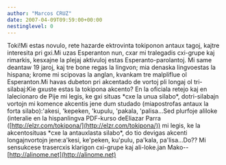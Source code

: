 ```yaml
---
author: "Marcos CRUZ"
date: 2007-04-09T09:59:00+00:00
nestinglevel: 0
---
```

Toki!Mi estas novulo, rete hazarde ektrovinta tokiponon antaux tagoj, kajtre interesita pri gxi.Mi uzas Esperanton nun, cxar mi tralegadis cxi-grupe kaj rimarkis, kesxajne la plejaj aktivuloj estas Esperanto-parolantoj. Mi same deantaw 19 jaroj, kaj tre bone regas la lingvon; mia denaska lingvoestas la hispana; krome mi scipovas la anglan, kvankam tre malpliflue ol Esperanton.Mi havas dubeton pri akcentado de vortoj pli longaj ol tri-silabaj:Kie gxuste estas la tokipona akcento? En la oficiala retejo kaj en lalecionaro de Pije mi legis, ke gxi situas \*cxe la unua silabo\*, dotri-silabajn vortojn mi komence akcentis jene dum studado (miapostrofas antaux la forta silabo):'akesi, 'kepeken, 'kupulu, 'pakala, 'palisa...Sed plurfoje aliloke (interalie en la hispanlingva PDF-kurso deEliazar Parra ([http://elzr.com/tokipona/](http://elzr.com/tokipona/)) mi legis, ke la akcentosituas \*cxe la antauxlasta silabo\*, do tio devigas akcenti longajnvortojn jene:a'kesi, ke'peken, ku'pulu, pa'kala, pa'lisa...Do?? Mi sensukcese trasercxis klarigon cxi-grupe kaj ali-loke.jan Mako--
[http://alinome.net](http://alinome.net)